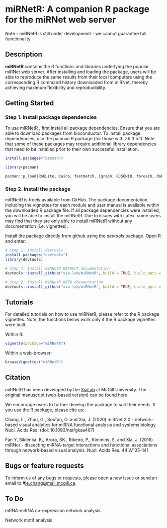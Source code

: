 # miRNetR: A companion R package for the miRNet web server

Note - miRNetR is still under development - we cannot guarantee full functionality 

## Description

**miRNetR** contains the R functions and libraries underlying the popular miRNet web server. After installing and loading the package, users will be able to reproduce the same results from their local computers using the corresponding R command history downloaded from miRNet, thereby achieving maximum flexibility and reproducibility.

## Getting Started

### Step 1. Install package dependencies

To use miRNetR , first install all package dependencies. Ensure that you are able to download packages from bioconductor. To install package dependencies, use the pacman R package (for those with >R 3.5.1). Note that some of these packages may require additional library dependencies that need to be installed prior to their own successful installation.

```R
install.packages("pacman")

library(pacman)

pacman::p_load(RSQLite, Cairo, fastmatch, igraph, RJSONIO, foreach, doParallel, preprocessCore, limma, edgeR, HTqPCR, genefilter, prettydoc)
```
### Step 2. Install the package

miRNetR is freely available from GitHub. The package documentation, including the vignettes for each module and user manual is available within the downloaded R package file. If all package dependencies were installed, you will be able to install the miRNetR. Due to issues with Latex, some users may find that they are only able to install miRNetR without any documentation (i.e. vignettes).

Install the package directly from github using the *devtools* package. Open R and enter:

```R
# Step 1: Install devtools
install.packages("devtools")
library(devtools)

# Step 2: Install miRNetR WITHOUT documentation
devtools::install_github("xia-lab/miRNetR", build = TRUE, build_opts = c("--no-resave-data", "--no-manual", "--no-build-vignettes"), force = TRUE)

# Step 2: Install miRNetR WITH documentation
devtools::install_github("xia-lab/miRNetR", build = TRUE, build_opts = c("--no-resave-data", "--no-manual"), build_vignettes = TRUE, force = TRUE)

```
## Tutorials

For detailed tutorials on how to use miRNetR, please refer to the R package vignettes. Note, the functions below work only if the R package vignettes were built.

Within R:
```R
vignette(package="miRNetR")
```

Within a web-browser:
```R
browseVignettes("miRNetR")
```

## Citation

miRNetR has been developed by the [XiaLab](http://xialab.ca/) at McGill University. The original manuscript (web-based version) can be found [here](https://academic.oup.com/nar/advance-article/doi/10.1093/nar/gkaa467/5850315).

We encourage users to further develop the package to suit their needs. If you use the R package, please cite us:

Chang, L., Zhou, G., Soufan, O. and Xia, J. (2020) miRNet 2.0 - network-based visual analytics for miRNA functional analysis and systems biology. Nucl. Acids Res. (doi: 10.1093/nar/gkaa467)

Fan Y, Siklenka, K., Arora, SK., Ribeiro, P., Kimmins, S. and Xia, J. (2016) miRNet - dissecting miRNA-target interactions and functional associations through network-based visual analysis. Nucl. Acids Res. 44 W135–141

## Bugs or feature requests

To inform us of any bugs or requests, please open a new issue or send an email to #le.chang@mail.mcgill.ca.

## To Do

mRNA-miRNA co-expression network analysis 

Network motif analysis 
